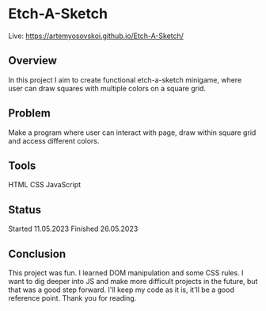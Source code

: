 # Etch-A-Sketch 
Live: https://artemyosovskoi.github.io/Etch-A-Sketch/
## Overview
In this project I aim to create functional etch-a-sketch minigame, where user can draw squares with multiple colors on a square grid.

## Problem
Make a program where user can interact with page, draw within square grid and access different colors.

## Tools
HTML
CSS
JavaScript

## Status
Started 11.05.2023
Finished 26.05.2023

## Conclusion
This project was fun. I learned DOM manipulation and some CSS rules. I want to dig deeper into JS and make more difficult projects in the future, but that was a good step forward. I'll keep my code as it is, it'll be a good reference point. 
Thank you for reading.
